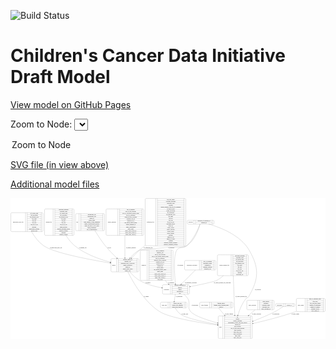 <link rel='stylesheet' href="assets/style.css">
<link rel='stylesheet' href="https://unpkg.com/leaflet@1.5.1/dist/leaflet.css" integrity="sha512-xwE/Az9zrjBIphAcBb3F6JVqxf46+CDLwfLMHloNu6KEQCAWi6HcDUbeOfBIptF7tcCzusKFjFw2yuvEpDL9wQ==" crossorigin="">
<script type="text/javascript" src="https://code.jquery.com/jquery-3.2.1.min.js"></script>
<script type="text/javascript"  src="https://unpkg.com/leaflet@1.5.1/dist/leaflet.js"></script>
<script type="text/javascript" src="assets/actions.js"></script>

![Build Status](https://github.com/CBIIT/ccdi-model/actions/workflows/model-test-and-deploy.yml/badge.svg)

# Children's Cancer Data Initiative Draft Model

[View model on GitHub Pages](https://cbiit.github.io/ccdi-model/)



Zoom to Node: <select id="node_select">
  <option value="">Zoom to Node</option>
</select>
<div id="model"></div>

<p>
<a href="./model-desc/ccdi-model.svg">SVG file (in view above)</a>
<p>
<a href="./model-desc">Additional model files</a>
<div id='graph' style='display:off;'>
<svg width="3827pt" height="1712pt"
 viewBox="0.00 0.00 3826.50 1712.00" xmlns="http://www.w3.org/2000/svg" xmlns:xlink="http://www.w3.org/1999/xlink">
<g id="graph0" class="graph" transform="scale(1 1) rotate(0) translate(4 1708)">
<title>Perl</title>
<polygon fill="#ffffff" stroke="transparent" points="-4,4 -4,-1708 3822.5,-1708 3822.5,4 -4,4"/>
<!-- sample -->
<g id="node1" class="node">
<title>sample</title>
<path fill="none" stroke="#000000" d="M1228.5,-812C1228.5,-812 1542.5,-812 1542.5,-812 1548.5,-812 1554.5,-818 1554.5,-824 1554.5,-824 1554.5,-961 1554.5,-961 1554.5,-967 1548.5,-973 1542.5,-973 1542.5,-973 1228.5,-973 1228.5,-973 1222.5,-973 1216.5,-967 1216.5,-961 1216.5,-961 1216.5,-824 1216.5,-824 1216.5,-818 1222.5,-812 1228.5,-812"/>
<text text-anchor="middle" x="1250.5" y="-888.8" font-family="Times,serif" font-size="14.00" fill="#000000">sample</text>
<polyline fill="none" stroke="#000000" points="1284.5,-812 1284.5,-973 "/>
<text text-anchor="middle" x="1295" y="-888.8" font-family="Times,serif" font-size="14.00" fill="#000000"> </text>
<polyline fill="none" stroke="#000000" points="1305.5,-812 1305.5,-973 "/>
<text text-anchor="middle" x="1419.5" y="-957.8" font-family="Times,serif" font-size="14.00" fill="#000000">alternate_sample_id</text>
<polyline fill="none" stroke="#000000" points="1305.5,-950 1533.5,-950 "/>
<text text-anchor="middle" x="1419.5" y="-934.8" font-family="Times,serif" font-size="14.00" fill="#000000">anatomic_site</text>
<polyline fill="none" stroke="#000000" points="1305.5,-927 1533.5,-927 "/>
<text text-anchor="middle" x="1419.5" y="-911.8" font-family="Times,serif" font-size="14.00" fill="#000000">participant_age_at_collection</text>
<polyline fill="none" stroke="#000000" points="1305.5,-904 1533.5,-904 "/>
<text text-anchor="middle" x="1419.5" y="-888.8" font-family="Times,serif" font-size="14.00" fill="#000000">sample_description</text>
<polyline fill="none" stroke="#000000" points="1305.5,-881 1533.5,-881 "/>
<text text-anchor="middle" x="1419.5" y="-865.8" font-family="Times,serif" font-size="14.00" fill="#000000">sample_id</text>
<polyline fill="none" stroke="#000000" points="1305.5,-858 1533.5,-858 "/>
<text text-anchor="middle" x="1419.5" y="-842.8" font-family="Times,serif" font-size="14.00" fill="#000000">sample_tumor_status</text>
<polyline fill="none" stroke="#000000" points="1305.5,-835 1533.5,-835 "/>
<text text-anchor="middle" x="1419.5" y="-819.8" font-family="Times,serif" font-size="14.00" fill="#000000">sample_type</text>
<polyline fill="none" stroke="#000000" points="1533.5,-812 1533.5,-973 "/>
<text text-anchor="middle" x="1544" y="-888.8" font-family="Times,serif" font-size="14.00" fill="#000000"> </text>
</g>
<!-- participant -->
<g id="node2" class="node">
<title>participant</title>
<path fill="none" stroke="#000000" d="M1854.5,-541.5C1854.5,-541.5 2158.5,-541.5 2158.5,-541.5 2164.5,-541.5 2170.5,-547.5 2170.5,-553.5 2170.5,-553.5 2170.5,-644.5 2170.5,-644.5 2170.5,-650.5 2164.5,-656.5 2158.5,-656.5 2158.5,-656.5 1854.5,-656.5 1854.5,-656.5 1848.5,-656.5 1842.5,-650.5 1842.5,-644.5 1842.5,-644.5 1842.5,-553.5 1842.5,-553.5 1842.5,-547.5 1848.5,-541.5 1854.5,-541.5"/>
<text text-anchor="middle" x="1890.5" y="-595.3" font-family="Times,serif" font-size="14.00" fill="#000000">participant</text>
<polyline fill="none" stroke="#000000" points="1938.5,-541.5 1938.5,-656.5 "/>
<text text-anchor="middle" x="1949" y="-595.3" font-family="Times,serif" font-size="14.00" fill="#000000"> </text>
<polyline fill="none" stroke="#000000" points="1959.5,-541.5 1959.5,-656.5 "/>
<text text-anchor="middle" x="2054.5" y="-641.3" font-family="Times,serif" font-size="14.00" fill="#000000">alternate_participant_id</text>
<polyline fill="none" stroke="#000000" points="1959.5,-633.5 2149.5,-633.5 "/>
<text text-anchor="middle" x="2054.5" y="-618.3" font-family="Times,serif" font-size="14.00" fill="#000000">ethnicity</text>
<polyline fill="none" stroke="#000000" points="1959.5,-610.5 2149.5,-610.5 "/>
<text text-anchor="middle" x="2054.5" y="-595.3" font-family="Times,serif" font-size="14.00" fill="#000000">gender</text>
<polyline fill="none" stroke="#000000" points="1959.5,-587.5 2149.5,-587.5 "/>
<text text-anchor="middle" x="2054.5" y="-572.3" font-family="Times,serif" font-size="14.00" fill="#000000">participant_id</text>
<polyline fill="none" stroke="#000000" points="1959.5,-564.5 2149.5,-564.5 "/>
<text text-anchor="middle" x="2054.5" y="-549.3" font-family="Times,serif" font-size="14.00" fill="#000000">race</text>
<polyline fill="none" stroke="#000000" points="2149.5,-541.5 2149.5,-656.5 "/>
<text text-anchor="middle" x="2160" y="-595.3" font-family="Times,serif" font-size="14.00" fill="#000000"> </text>
</g>
<!-- sample&#45;&gt;participant -->
<g id="edge2" class="edge">
<title>sample&#45;&gt;participant</title>
<path fill="none" stroke="#000000" d="M1445.6272,-811.8333C1476.9585,-775.0975 1518.1752,-734.0894 1563.5,-708 1645.2942,-660.9185 1746.9212,-634.0509 1832.1976,-618.7801"/>
<polygon fill="#000000" stroke="#000000" points="1833.0013,-622.1927 1842.2477,-617.0202 1831.7939,-615.2976 1833.0013,-622.1927"/>
<text text-anchor="middle" x="1666" y="-678.8" font-family="Times,serif" font-size="14.00" fill="#000000">of_sample</text>
</g>
<!-- study -->
<g id="node16" class="node">
<title>study</title>
<path fill="none" stroke="#000000" d="M2531.5,-.5C2531.5,-.5 2921.5,-.5 2921.5,-.5 2927.5,-.5 2933.5,-6.5 2933.5,-12.5 2933.5,-12.5 2933.5,-264.5 2933.5,-264.5 2933.5,-270.5 2927.5,-276.5 2921.5,-276.5 2921.5,-276.5 2531.5,-276.5 2531.5,-276.5 2525.5,-276.5 2519.5,-270.5 2519.5,-264.5 2519.5,-264.5 2519.5,-12.5 2519.5,-12.5 2519.5,-6.5 2525.5,-.5 2531.5,-.5"/>
<text text-anchor="middle" x="2547.5" y="-134.8" font-family="Times,serif" font-size="14.00" fill="#000000">study</text>
<polyline fill="none" stroke="#000000" points="2575.5,-.5 2575.5,-276.5 "/>
<text text-anchor="middle" x="2586" y="-134.8" font-family="Times,serif" font-size="14.00" fill="#000000"> </text>
<polyline fill="none" stroke="#000000" points="2596.5,-.5 2596.5,-276.5 "/>
<text text-anchor="middle" x="2754.5" y="-261.3" font-family="Times,serif" font-size="14.00" fill="#000000">acl</text>
<polyline fill="none" stroke="#000000" points="2596.5,-253.5 2912.5,-253.5 "/>
<text text-anchor="middle" x="2754.5" y="-238.3" font-family="Times,serif" font-size="14.00" fill="#000000">consent</text>
<polyline fill="none" stroke="#000000" points="2596.5,-230.5 2912.5,-230.5 "/>
<text text-anchor="middle" x="2754.5" y="-215.3" font-family="Times,serif" font-size="14.00" fill="#000000">consent_shorthand</text>
<polyline fill="none" stroke="#000000" points="2596.5,-207.5 2912.5,-207.5 "/>
<text text-anchor="middle" x="2754.5" y="-192.3" font-family="Times,serif" font-size="14.00" fill="#000000">experimental_strategy_and_data_subtype</text>
<polyline fill="none" stroke="#000000" points="2596.5,-184.5 2912.5,-184.5 "/>
<text text-anchor="middle" x="2754.5" y="-169.3" font-family="Times,serif" font-size="14.00" fill="#000000">external_url</text>
<polyline fill="none" stroke="#000000" points="2596.5,-161.5 2912.5,-161.5 "/>
<text text-anchor="middle" x="2754.5" y="-146.3" font-family="Times,serif" font-size="14.00" fill="#000000">phs_accession</text>
<polyline fill="none" stroke="#000000" points="2596.5,-138.5 2912.5,-138.5 "/>
<text text-anchor="middle" x="2754.5" y="-123.3" font-family="Times,serif" font-size="14.00" fill="#000000">size_of_data_being_uploaded</text>
<polyline fill="none" stroke="#000000" points="2596.5,-115.5 2912.5,-115.5 "/>
<text text-anchor="middle" x="2754.5" y="-100.3" font-family="Times,serif" font-size="14.00" fill="#000000">study_acronym</text>
<polyline fill="none" stroke="#000000" points="2596.5,-92.5 2912.5,-92.5 "/>
<text text-anchor="middle" x="2754.5" y="-77.3" font-family="Times,serif" font-size="14.00" fill="#000000">study_data_types</text>
<polyline fill="none" stroke="#000000" points="2596.5,-69.5 2912.5,-69.5 "/>
<text text-anchor="middle" x="2754.5" y="-54.3" font-family="Times,serif" font-size="14.00" fill="#000000">study_description</text>
<polyline fill="none" stroke="#000000" points="2596.5,-46.5 2912.5,-46.5 "/>
<text text-anchor="middle" x="2754.5" y="-31.3" font-family="Times,serif" font-size="14.00" fill="#000000">study_name</text>
<polyline fill="none" stroke="#000000" points="2596.5,-23.5 2912.5,-23.5 "/>
<text text-anchor="middle" x="2754.5" y="-8.3" font-family="Times,serif" font-size="14.00" fill="#000000">study_short_title</text>
<polyline fill="none" stroke="#000000" points="2912.5,-.5 2912.5,-276.5 "/>
<text text-anchor="middle" x="2923" y="-134.8" font-family="Times,serif" font-size="14.00" fill="#000000"> </text>
</g>
<!-- sample&#45;&gt;study -->
<g id="edge3" class="edge">
<title>sample&#45;&gt;study</title>
<path fill="none" stroke="#000000" d="M1422.3056,-811.8128C1483.6984,-686.9153 1619.3029,-448.6223 1809.5,-328 1923.6091,-255.6324 2276.1964,-197.3435 2509.4267,-165.3644"/>
<polygon fill="#000000" stroke="#000000" points="2509.9671,-168.8231 2519.4018,-164.0027 2509.0203,-161.8875 2509.9671,-168.8231"/>
<text text-anchor="middle" x="1646" y="-511.8" font-family="Times,serif" font-size="14.00" fill="#000000">of_sample</text>
</g>
<!-- study_arm -->
<g id="node4" class="node">
<title>study_arm</title>
<path fill="none" stroke="#000000" d="M1830,-374.5C1830,-374.5 2127,-374.5 2127,-374.5 2133,-374.5 2139,-380.5 2139,-386.5 2139,-386.5 2139,-431.5 2139,-431.5 2139,-437.5 2133,-443.5 2127,-443.5 2127,-443.5 1830,-443.5 1830,-443.5 1824,-443.5 1818,-437.5 1818,-431.5 1818,-431.5 1818,-386.5 1818,-386.5 1818,-380.5 1824,-374.5 1830,-374.5"/>
<text text-anchor="middle" x="1864" y="-405.3" font-family="Times,serif" font-size="14.00" fill="#000000">study_arm</text>
<polyline fill="none" stroke="#000000" points="1910,-374.5 1910,-443.5 "/>
<text text-anchor="middle" x="1920.5" y="-405.3" font-family="Times,serif" font-size="14.00" fill="#000000"> </text>
<polyline fill="none" stroke="#000000" points="1931,-374.5 1931,-443.5 "/>
<text text-anchor="middle" x="2024.5" y="-428.3" font-family="Times,serif" font-size="14.00" fill="#000000">clinical_trial_arm</text>
<polyline fill="none" stroke="#000000" points="1931,-420.5 2118,-420.5 "/>
<text text-anchor="middle" x="2024.5" y="-405.3" font-family="Times,serif" font-size="14.00" fill="#000000">clinical_trial_identifier</text>
<polyline fill="none" stroke="#000000" points="1931,-397.5 2118,-397.5 "/>
<text text-anchor="middle" x="2024.5" y="-382.3" font-family="Times,serif" font-size="14.00" fill="#000000">clinical_trial_repository</text>
<polyline fill="none" stroke="#000000" points="2118,-374.5 2118,-443.5 "/>
<text text-anchor="middle" x="2128.5" y="-405.3" font-family="Times,serif" font-size="14.00" fill="#000000"> </text>
</g>
<!-- participant&#45;&gt;study_arm -->
<g id="edge5" class="edge">
<title>participant&#45;&gt;study_arm</title>
<path fill="none" stroke="#000000" d="M1998.0231,-541.4781C1993.8739,-513.3226 1988.9538,-479.9365 1985.0909,-453.7239"/>
<polygon fill="#000000" stroke="#000000" points="1988.5334,-453.0764 1983.6127,-443.6935 1981.6082,-454.097 1988.5334,-453.0764"/>
<text text-anchor="middle" x="2045" y="-511.8" font-family="Times,serif" font-size="14.00" fill="#000000">of_participant</text>
</g>
<!-- participant&#45;&gt;study -->
<g id="edge6" class="edge">
<title>participant&#45;&gt;study</title>
<path fill="none" stroke="#000000" d="M2100.9365,-541.4101C2118.9796,-526.6322 2136.0831,-509.3579 2148.5,-490 2188.3747,-427.8355 2136.2925,-383.0731 2185.5,-328 2230.4182,-277.7275 2379.3209,-227.5898 2509.5623,-191.5251"/>
<polygon fill="#000000" stroke="#000000" points="2510.5905,-194.8724 2519.3032,-188.8442 2508.7329,-188.1233 2510.5905,-194.8724"/>
<text text-anchor="middle" x="2236" y="-405.3" font-family="Times,serif" font-size="14.00" fill="#000000">of_participant</text>
</g>
<!-- imaging_file -->
<g id="node3" class="node">
<title>imaging_file</title>
<path fill="none" stroke="#000000" d="M421.5,-1255C421.5,-1255 755.5,-1255 755.5,-1255 761.5,-1255 767.5,-1261 767.5,-1267 767.5,-1267 767.5,-1565 767.5,-1565 767.5,-1571 761.5,-1577 755.5,-1577 755.5,-1577 421.5,-1577 421.5,-1577 415.5,-1577 409.5,-1571 409.5,-1565 409.5,-1565 409.5,-1267 409.5,-1267 409.5,-1261 415.5,-1255 421.5,-1255"/>
<text text-anchor="middle" x="461.5" y="-1412.3" font-family="Times,serif" font-size="14.00" fill="#000000">imaging_file</text>
<polyline fill="none" stroke="#000000" points="513.5,-1255 513.5,-1577 "/>
<text text-anchor="middle" x="524" y="-1412.3" font-family="Times,serif" font-size="14.00" fill="#000000"> </text>
<polyline fill="none" stroke="#000000" points="534.5,-1255 534.5,-1577 "/>
<text text-anchor="middle" x="640.5" y="-1561.8" font-family="Times,serif" font-size="14.00" fill="#000000">checksum_algorithm</text>
<polyline fill="none" stroke="#000000" points="534.5,-1554 746.5,-1554 "/>
<text text-anchor="middle" x="640.5" y="-1538.8" font-family="Times,serif" font-size="14.00" fill="#000000">checksum_value</text>
<polyline fill="none" stroke="#000000" points="534.5,-1531 746.5,-1531 "/>
<text text-anchor="middle" x="640.5" y="-1515.8" font-family="Times,serif" font-size="14.00" fill="#000000">dcf_indexd_guid</text>
<polyline fill="none" stroke="#000000" points="534.5,-1508 746.5,-1508 "/>
<text text-anchor="middle" x="640.5" y="-1492.8" font-family="Times,serif" font-size="14.00" fill="#000000">file_description</text>
<polyline fill="none" stroke="#000000" points="534.5,-1485 746.5,-1485 "/>
<text text-anchor="middle" x="640.5" y="-1469.8" font-family="Times,serif" font-size="14.00" fill="#000000">file_mapping_level</text>
<polyline fill="none" stroke="#000000" points="534.5,-1462 746.5,-1462 "/>
<text text-anchor="middle" x="640.5" y="-1446.8" font-family="Times,serif" font-size="14.00" fill="#000000">file_name</text>
<polyline fill="none" stroke="#000000" points="534.5,-1439 746.5,-1439 "/>
<text text-anchor="middle" x="640.5" y="-1423.8" font-family="Times,serif" font-size="14.00" fill="#000000">file_size</text>
<polyline fill="none" stroke="#000000" points="534.5,-1416 746.5,-1416 "/>
<text text-anchor="middle" x="640.5" y="-1400.8" font-family="Times,serif" font-size="14.00" fill="#000000">file_type</text>
<polyline fill="none" stroke="#000000" points="534.5,-1393 746.5,-1393 "/>
<text text-anchor="middle" x="640.5" y="-1377.8" font-family="Times,serif" font-size="14.00" fill="#000000">file_url_in_cds</text>
<polyline fill="none" stroke="#000000" points="534.5,-1370 746.5,-1370 "/>
<text text-anchor="middle" x="640.5" y="-1354.8" font-family="Times,serif" font-size="14.00" fill="#000000">image_modality</text>
<polyline fill="none" stroke="#000000" points="534.5,-1347 746.5,-1347 "/>
<text text-anchor="middle" x="640.5" y="-1331.8" font-family="Times,serif" font-size="14.00" fill="#000000">imaging_instrument_model</text>
<polyline fill="none" stroke="#000000" points="534.5,-1324 746.5,-1324 "/>
<text text-anchor="middle" x="640.5" y="-1308.8" font-family="Times,serif" font-size="14.00" fill="#000000">imaging_platform</text>
<polyline fill="none" stroke="#000000" points="534.5,-1301 746.5,-1301 "/>
<text text-anchor="middle" x="640.5" y="-1285.8" font-family="Times,serif" font-size="14.00" fill="#000000">md5sum</text>
<polyline fill="none" stroke="#000000" points="534.5,-1278 746.5,-1278 "/>
<text text-anchor="middle" x="640.5" y="-1262.8" font-family="Times,serif" font-size="14.00" fill="#000000">software_package</text>
<polyline fill="none" stroke="#000000" points="746.5,-1255 746.5,-1577 "/>
<text text-anchor="middle" x="757" y="-1412.3" font-family="Times,serif" font-size="14.00" fill="#000000"> </text>
</g>
<!-- imaging_file&#45;&gt;sample -->
<g id="edge20" class="edge">
<title>imaging_file&#45;&gt;sample</title>
<path fill="none" stroke="#000000" d="M669.6087,-1254.6874C698.6623,-1209.0012 734.9427,-1162.3997 777.5,-1128 902.7661,-1026.7455 1076.6194,-965.2945 1206.3465,-930.6813"/>
<polygon fill="#000000" stroke="#000000" points="1207.6178,-933.9658 1216.394,-928.0305 1205.832,-927.1974 1207.6178,-933.9658"/>
<text text-anchor="middle" x="874" y="-1098.8" font-family="Times,serif" font-size="14.00" fill="#000000">of_imaging_file</text>
</g>
<!-- study_arm&#45;&gt;study -->
<g id="edge12" class="edge">
<title>study_arm&#45;&gt;study</title>
<path fill="none" stroke="#000000" d="M1996.0059,-374.3714C2010.8055,-348.6131 2034.3977,-314.6498 2064.5,-295 2137.3308,-247.4584 2345.4992,-202.8166 2509.1611,-173.4757"/>
<polygon fill="#000000" stroke="#000000" points="2510.1507,-176.8545 2519.3807,-171.6529 2508.9215,-169.9632 2510.1507,-176.8545"/>
<text text-anchor="middle" x="2113" y="-298.8" font-family="Times,serif" font-size="14.00" fill="#000000">of_study_arm</text>
</g>
<!-- study_funding -->
<g id="node5" class="node">
<title>study_funding</title>
<path fill="none" stroke="#000000" d="M2307,-374.5C2307,-374.5 2686,-374.5 2686,-374.5 2692,-374.5 2698,-380.5 2698,-386.5 2698,-386.5 2698,-431.5 2698,-431.5 2698,-437.5 2692,-443.5 2686,-443.5 2686,-443.5 2307,-443.5 2307,-443.5 2301,-443.5 2295,-437.5 2295,-431.5 2295,-431.5 2295,-386.5 2295,-386.5 2295,-380.5 2301,-374.5 2307,-374.5"/>
<text text-anchor="middle" x="2354.5" y="-405.3" font-family="Times,serif" font-size="14.00" fill="#000000">study_funding</text>
<polyline fill="none" stroke="#000000" points="2414,-374.5 2414,-443.5 "/>
<text text-anchor="middle" x="2424.5" y="-405.3" font-family="Times,serif" font-size="14.00" fill="#000000"> </text>
<polyline fill="none" stroke="#000000" points="2435,-374.5 2435,-443.5 "/>
<text text-anchor="middle" x="2556" y="-428.3" font-family="Times,serif" font-size="14.00" fill="#000000">funding_agency</text>
<polyline fill="none" stroke="#000000" points="2435,-420.5 2677,-420.5 "/>
<text text-anchor="middle" x="2556" y="-405.3" font-family="Times,serif" font-size="14.00" fill="#000000">funding_source_program_name</text>
<polyline fill="none" stroke="#000000" points="2435,-397.5 2677,-397.5 "/>
<text text-anchor="middle" x="2556" y="-382.3" font-family="Times,serif" font-size="14.00" fill="#000000">grant_id</text>
<polyline fill="none" stroke="#000000" points="2677,-374.5 2677,-443.5 "/>
<text text-anchor="middle" x="2687.5" y="-405.3" font-family="Times,serif" font-size="14.00" fill="#000000"> </text>
</g>
<!-- study_funding&#45;&gt;study -->
<g id="edge4" class="edge">
<title>study_funding&#45;&gt;study</title>
<path fill="none" stroke="#000000" d="M2523.8915,-374.2586C2541.9859,-351.5091 2566.3595,-321.2417 2588.5,-295 2591.4035,-291.5586 2594.3504,-288.0825 2597.3296,-284.5831"/>
<polygon fill="#000000" stroke="#000000" points="2600.0671,-286.7672 2603.899,-276.8896 2594.7437,-282.2216 2600.0671,-286.7672"/>
<text text-anchor="middle" x="2650.5" y="-298.8" font-family="Times,serif" font-size="14.00" fill="#000000">of_study_funding</text>
</g>
<!-- pdx -->
<g id="node6" class="node">
<title>pdx</title>
<path fill="none" stroke="#000000" d="M798,-1312.5C798,-1312.5 1127,-1312.5 1127,-1312.5 1133,-1312.5 1139,-1318.5 1139,-1324.5 1139,-1324.5 1139,-1507.5 1139,-1507.5 1139,-1513.5 1133,-1519.5 1127,-1519.5 1127,-1519.5 798,-1519.5 798,-1519.5 792,-1519.5 786,-1513.5 786,-1507.5 786,-1507.5 786,-1324.5 786,-1324.5 786,-1318.5 792,-1312.5 798,-1312.5"/>
<text text-anchor="middle" x="807.5" y="-1412.3" font-family="Times,serif" font-size="14.00" fill="#000000">pdx</text>
<polyline fill="none" stroke="#000000" points="829,-1312.5 829,-1519.5 "/>
<text text-anchor="middle" x="839.5" y="-1412.3" font-family="Times,serif" font-size="14.00" fill="#000000"> </text>
<polyline fill="none" stroke="#000000" points="850,-1312.5 850,-1519.5 "/>
<text text-anchor="middle" x="984" y="-1504.3" font-family="Times,serif" font-size="14.00" fill="#000000">implantation_site</text>
<polyline fill="none" stroke="#000000" points="850,-1496.5 1118,-1496.5 "/>
<text text-anchor="middle" x="984" y="-1481.3" font-family="Times,serif" font-size="14.00" fill="#000000">implantation_type</text>
<polyline fill="none" stroke="#000000" points="850,-1473.5 1118,-1473.5 "/>
<text text-anchor="middle" x="984" y="-1458.3" font-family="Times,serif" font-size="14.00" fill="#000000">model_id</text>
<polyline fill="none" stroke="#000000" points="850,-1450.5 1118,-1450.5 "/>
<text text-anchor="middle" x="984" y="-1435.3" font-family="Times,serif" font-size="14.00" fill="#000000">mouse_strain</text>
<polyline fill="none" stroke="#000000" points="850,-1427.5 1118,-1427.5 "/>
<text text-anchor="middle" x="984" y="-1412.3" font-family="Times,serif" font-size="14.00" fill="#000000">strain_immune_system_humanized</text>
<polyline fill="none" stroke="#000000" points="850,-1404.5 1118,-1404.5 "/>
<text text-anchor="middle" x="984" y="-1389.3" font-family="Times,serif" font-size="14.00" fill="#000000">tumor_characterization_method</text>
<polyline fill="none" stroke="#000000" points="850,-1381.5 1118,-1381.5 "/>
<text text-anchor="middle" x="984" y="-1366.3" font-family="Times,serif" font-size="14.00" fill="#000000">tumor_not_mus_or_ebv_origin</text>
<polyline fill="none" stroke="#000000" points="850,-1358.5 1118,-1358.5 "/>
<text text-anchor="middle" x="984" y="-1343.3" font-family="Times,serif" font-size="14.00" fill="#000000">tumor_preparation</text>
<polyline fill="none" stroke="#000000" points="850,-1335.5 1118,-1335.5 "/>
<text text-anchor="middle" x="984" y="-1320.3" font-family="Times,serif" font-size="14.00" fill="#000000">type_of_humanization</text>
<polyline fill="none" stroke="#000000" points="1118,-1312.5 1118,-1519.5 "/>
<text text-anchor="middle" x="1128.5" y="-1412.3" font-family="Times,serif" font-size="14.00" fill="#000000"> </text>
</g>
<!-- pdx&#45;&gt;sample -->
<g id="edge17" class="edge">
<title>pdx&#45;&gt;sample</title>
<path fill="none" stroke="#000000" d="M1021.972,-1312.3484C1056.2151,-1255.8246 1101.6588,-1185.8053 1148.5,-1128 1190.7897,-1075.8116 1243.3158,-1022.6492 1288.1637,-980.0731"/>
<polygon fill="#000000" stroke="#000000" points="1290.7168,-982.476 1295.5793,-973.0629 1285.908,-977.3892 1290.7168,-982.476"/>
<text text-anchor="middle" x="1195.5" y="-1098.8" font-family="Times,serif" font-size="14.00" fill="#000000">of_pdx</text>
</g>
<!-- synonym -->
<g id="node7" class="node">
<title>synonym</title>
<path fill="none" stroke="#000000" d="M2155,-1393C2155,-1393 2456,-1393 2456,-1393 2462,-1393 2468,-1399 2468,-1405 2468,-1405 2468,-1427 2468,-1427 2468,-1433 2462,-1439 2456,-1439 2456,-1439 2155,-1439 2155,-1439 2149,-1439 2143,-1433 2143,-1427 2143,-1427 2143,-1405 2143,-1405 2143,-1399 2149,-1393 2155,-1393"/>
<text text-anchor="middle" x="2183" y="-1412.3" font-family="Times,serif" font-size="14.00" fill="#000000">synonym</text>
<polyline fill="none" stroke="#000000" points="2223,-1393 2223,-1439 "/>
<text text-anchor="middle" x="2233.5" y="-1412.3" font-family="Times,serif" font-size="14.00" fill="#000000"> </text>
<polyline fill="none" stroke="#000000" points="2244,-1393 2244,-1439 "/>
<text text-anchor="middle" x="2345.5" y="-1423.8" font-family="Times,serif" font-size="14.00" fill="#000000">repository_of_synonym_id</text>
<polyline fill="none" stroke="#000000" points="2244,-1416 2447,-1416 "/>
<text text-anchor="middle" x="2345.5" y="-1400.8" font-family="Times,serif" font-size="14.00" fill="#000000">synonym_id</text>
<polyline fill="none" stroke="#000000" points="2447,-1393 2447,-1439 "/>
<text text-anchor="middle" x="2457.5" y="-1412.3" font-family="Times,serif" font-size="14.00" fill="#000000"> </text>
</g>
<!-- synonym&#45;&gt;sample -->
<g id="edge7" class="edge">
<title>synonym&#45;&gt;sample</title>
<path fill="none" stroke="#000000" d="M2299.6634,-1392.9419C2283.9921,-1336.3611 2235.1904,-1190.7158 2134.5,-1128 2091.5476,-1101.2468 1957.9097,-1114.4162 1907.5,-1110 1902.7186,-1109.5811 1567.823,-1079.0855 1563.5,-1077 1518.5912,-1055.3353 1478.9003,-1017.3001 1448.4605,-981.3709"/>
<polygon fill="#000000" stroke="#000000" points="1450.8009,-978.7116 1441.7144,-973.263 1445.4199,-983.1888 1450.8009,-978.7116"/>
<text text-anchor="middle" x="1950" y="-1098.8" font-family="Times,serif" font-size="14.00" fill="#000000">of_synonym</text>
</g>
<!-- synonym&#45;&gt;participant -->
<g id="edge8" class="edge">
<title>synonym&#45;&gt;participant</title>
<path fill="none" stroke="#000000" d="M2297.5113,-1392.9216C2277.9001,-1339.3791 2222.4761,-1205.3902 2134.5,-1128 2091.6024,-1090.2641 2048.3758,-1124.4145 2016.5,-1077 1972.7831,-1011.9722 1988.1101,-782.8693 1999.1687,-667.074"/>
<polygon fill="#000000" stroke="#000000" points="2002.673,-667.1984 2000.1566,-656.9067 1995.7058,-666.5214 2002.673,-667.1984"/>
<text text-anchor="middle" x="2059" y="-888.8" font-family="Times,serif" font-size="14.00" fill="#000000">of_synonym</text>
</g>
<!-- synonym&#45;&gt;study -->
<g id="edge9" class="edge">
<title>synonym&#45;&gt;study</title>
<path fill="none" stroke="#000000" d="M2401.4426,-1392.9597C2539.1519,-1354.1427 2787.9685,-1261.2306 2894.5,-1077 3021.1018,-858.0606 3014.2923,-726.8291 2887.5,-508 2879.8948,-494.8743 2868.1242,-501.726 2858.5,-490 2810.6083,-431.6494 2779.034,-354.1621 2758.8146,-286.7918"/>
<polygon fill="#000000" stroke="#000000" points="2762.0931,-285.5346 2755.9132,-276.9288 2755.3776,-287.5101 2762.0931,-285.5346"/>
<text text-anchor="middle" x="3001" y="-595.3" font-family="Times,serif" font-size="14.00" fill="#000000">of_synonym</text>
</g>
<!-- clinical_measure_file -->
<g id="node8" class="node">
<title>clinical_measure_file</title>
<path fill="none" stroke="#000000" d="M2521.5,-766C2521.5,-766 2873.5,-766 2873.5,-766 2879.5,-766 2885.5,-772 2885.5,-778 2885.5,-778 2885.5,-1007 2885.5,-1007 2885.5,-1013 2879.5,-1019 2873.5,-1019 2873.5,-1019 2521.5,-1019 2521.5,-1019 2515.5,-1019 2509.5,-1013 2509.5,-1007 2509.5,-1007 2509.5,-778 2509.5,-778 2509.5,-772 2515.5,-766 2521.5,-766"/>
<text text-anchor="middle" x="2593" y="-888.8" font-family="Times,serif" font-size="14.00" fill="#000000">clinical_measure_file</text>
<polyline fill="none" stroke="#000000" points="2676.5,-766 2676.5,-1019 "/>
<text text-anchor="middle" x="2687" y="-888.8" font-family="Times,serif" font-size="14.00" fill="#000000"> </text>
<polyline fill="none" stroke="#000000" points="2697.5,-766 2697.5,-1019 "/>
<text text-anchor="middle" x="2781" y="-1003.8" font-family="Times,serif" font-size="14.00" fill="#000000">checksum_algorithm</text>
<polyline fill="none" stroke="#000000" points="2697.5,-996 2864.5,-996 "/>
<text text-anchor="middle" x="2781" y="-980.8" font-family="Times,serif" font-size="14.00" fill="#000000">checksum_value</text>
<polyline fill="none" stroke="#000000" points="2697.5,-973 2864.5,-973 "/>
<text text-anchor="middle" x="2781" y="-957.8" font-family="Times,serif" font-size="14.00" fill="#000000">dcf_indexd_guid</text>
<polyline fill="none" stroke="#000000" points="2697.5,-950 2864.5,-950 "/>
<text text-anchor="middle" x="2781" y="-934.8" font-family="Times,serif" font-size="14.00" fill="#000000">file_description</text>
<polyline fill="none" stroke="#000000" points="2697.5,-927 2864.5,-927 "/>
<text text-anchor="middle" x="2781" y="-911.8" font-family="Times,serif" font-size="14.00" fill="#000000">file_mapping_level</text>
<polyline fill="none" stroke="#000000" points="2697.5,-904 2864.5,-904 "/>
<text text-anchor="middle" x="2781" y="-888.8" font-family="Times,serif" font-size="14.00" fill="#000000">file_name</text>
<polyline fill="none" stroke="#000000" points="2697.5,-881 2864.5,-881 "/>
<text text-anchor="middle" x="2781" y="-865.8" font-family="Times,serif" font-size="14.00" fill="#000000">file_size</text>
<polyline fill="none" stroke="#000000" points="2697.5,-858 2864.5,-858 "/>
<text text-anchor="middle" x="2781" y="-842.8" font-family="Times,serif" font-size="14.00" fill="#000000">file_type</text>
<polyline fill="none" stroke="#000000" points="2697.5,-835 2864.5,-835 "/>
<text text-anchor="middle" x="2781" y="-819.8" font-family="Times,serif" font-size="14.00" fill="#000000">file_url_in_cds</text>
<polyline fill="none" stroke="#000000" points="2697.5,-812 2864.5,-812 "/>
<text text-anchor="middle" x="2781" y="-796.8" font-family="Times,serif" font-size="14.00" fill="#000000">md5sum</text>
<polyline fill="none" stroke="#000000" points="2697.5,-789 2864.5,-789 "/>
<text text-anchor="middle" x="2781" y="-773.8" font-family="Times,serif" font-size="14.00" fill="#000000">participant_list</text>
<polyline fill="none" stroke="#000000" points="2864.5,-766 2864.5,-1019 "/>
<text text-anchor="middle" x="2875" y="-888.8" font-family="Times,serif" font-size="14.00" fill="#000000"> </text>
</g>
<!-- clinical_measure_file&#45;&gt;participant -->
<g id="edge11" class="edge">
<title>clinical_measure_file&#45;&gt;participant</title>
<path fill="none" stroke="#000000" d="M2582.3208,-765.8176C2557.1994,-743.8642 2529.4161,-723.2348 2500.5,-708 2471.7466,-692.8509 2311.0927,-658.78 2180.6803,-632.733"/>
<polygon fill="#000000" stroke="#000000" points="2181.0435,-629.2366 2170.5522,-630.714 2179.675,-636.1015 2181.0435,-629.2366"/>
<text text-anchor="middle" x="2569" y="-678.8" font-family="Times,serif" font-size="14.00" fill="#000000">of_clinical_measure_file_participant</text>
</g>
<!-- clinical_measure_file&#45;&gt;study -->
<g id="edge21" class="edge">
<title>clinical_measure_file&#45;&gt;study</title>
<path fill="none" stroke="#000000" d="M2702.3703,-765.8723C2707.4502,-633.7958 2715.4079,-426.895 2720.7826,-287.1526"/>
<polygon fill="#000000" stroke="#000000" points="2724.2941,-286.917 2721.1812,-276.7899 2717.2993,-286.6479 2724.2941,-286.917"/>
<text text-anchor="middle" x="2797.5" y="-511.8" font-family="Times,serif" font-size="14.00" fill="#000000">of_clinical_measure_file</text>
</g>
<!-- sample_diagnosis -->
<g id="node9" class="node">
<title>sample_diagnosis</title>
<path fill="none" stroke="#000000" d="M1169,-1255C1169,-1255 1602,-1255 1602,-1255 1608,-1255 1614,-1261 1614,-1267 1614,-1267 1614,-1565 1614,-1565 1614,-1571 1608,-1577 1602,-1577 1602,-1577 1169,-1577 1169,-1577 1163,-1577 1157,-1571 1157,-1565 1157,-1565 1157,-1267 1157,-1267 1157,-1261 1163,-1255 1169,-1255"/>
<text text-anchor="middle" x="1228.5" y="-1412.3" font-family="Times,serif" font-size="14.00" fill="#000000">sample_diagnosis</text>
<polyline fill="none" stroke="#000000" points="1300,-1255 1300,-1577 "/>
<text text-anchor="middle" x="1310.5" y="-1412.3" font-family="Times,serif" font-size="14.00" fill="#000000"> </text>
<polyline fill="none" stroke="#000000" points="1321,-1255 1321,-1577 "/>
<text text-anchor="middle" x="1457" y="-1561.8" font-family="Times,serif" font-size="14.00" fill="#000000">age_at_diagnosis</text>
<polyline fill="none" stroke="#000000" points="1321,-1554 1593,-1554 "/>
<text text-anchor="middle" x="1457" y="-1538.8" font-family="Times,serif" font-size="14.00" fill="#000000">days_to_last_followup</text>
<polyline fill="none" stroke="#000000" points="1321,-1531 1593,-1531 "/>
<text text-anchor="middle" x="1457" y="-1515.8" font-family="Times,serif" font-size="14.00" fill="#000000">days_to_last_known_disease_status</text>
<polyline fill="none" stroke="#000000" points="1321,-1508 1593,-1508 "/>
<text text-anchor="middle" x="1457" y="-1492.8" font-family="Times,serif" font-size="14.00" fill="#000000">days_to_recurrence</text>
<polyline fill="none" stroke="#000000" points="1321,-1485 1593,-1485 "/>
<text text-anchor="middle" x="1457" y="-1469.8" font-family="Times,serif" font-size="14.00" fill="#000000">diagnosis_finer_resolution</text>
<polyline fill="none" stroke="#000000" points="1321,-1462 1593,-1462 "/>
<text text-anchor="middle" x="1457" y="-1446.8" font-family="Times,serif" font-size="14.00" fill="#000000">diagnosis_icd_cm</text>
<polyline fill="none" stroke="#000000" points="1321,-1439 1593,-1439 "/>
<text text-anchor="middle" x="1457" y="-1423.8" font-family="Times,serif" font-size="14.00" fill="#000000">diagnosis_icd_o</text>
<polyline fill="none" stroke="#000000" points="1321,-1416 1593,-1416 "/>
<text text-anchor="middle" x="1457" y="-1400.8" font-family="Times,serif" font-size="14.00" fill="#000000">last_known_disease_status</text>
<polyline fill="none" stroke="#000000" points="1321,-1393 1593,-1393 "/>
<text text-anchor="middle" x="1457" y="-1377.8" font-family="Times,serif" font-size="14.00" fill="#000000">sample_diagnosis_id</text>
<polyline fill="none" stroke="#000000" points="1321,-1370 1593,-1370 "/>
<text text-anchor="middle" x="1457" y="-1354.8" font-family="Times,serif" font-size="14.00" fill="#000000">tumor_classification</text>
<polyline fill="none" stroke="#000000" points="1321,-1347 1593,-1347 "/>
<text text-anchor="middle" x="1457" y="-1331.8" font-family="Times,serif" font-size="14.00" fill="#000000">tumor_grade</text>
<polyline fill="none" stroke="#000000" points="1321,-1324 1593,-1324 "/>
<text text-anchor="middle" x="1457" y="-1308.8" font-family="Times,serif" font-size="14.00" fill="#000000">tumor_stage_clinical_m</text>
<polyline fill="none" stroke="#000000" points="1321,-1301 1593,-1301 "/>
<text text-anchor="middle" x="1457" y="-1285.8" font-family="Times,serif" font-size="14.00" fill="#000000">tumor_stage_clinical_n</text>
<polyline fill="none" stroke="#000000" points="1321,-1278 1593,-1278 "/>
<text text-anchor="middle" x="1457" y="-1262.8" font-family="Times,serif" font-size="14.00" fill="#000000">tumor_stage_clinical_t</text>
<polyline fill="none" stroke="#000000" points="1593,-1255 1593,-1577 "/>
<text text-anchor="middle" x="1603.5" y="-1412.3" font-family="Times,serif" font-size="14.00" fill="#000000"> </text>
</g>
<!-- sample_diagnosis&#45;&gt;sample -->
<g id="edge19" class="edge">
<title>sample_diagnosis&#45;&gt;sample</title>
<path fill="none" stroke="#000000" d="M1385.5,-1254.6611C1385.5,-1165.5701 1385.5,-1058.1863 1385.5,-983.5881"/>
<polygon fill="#000000" stroke="#000000" points="1389.0001,-983.2848 1385.5,-973.2849 1382.0001,-983.2849 1389.0001,-983.2848"/>
<text text-anchor="middle" x="1459.5" y="-1098.8" font-family="Times,serif" font-size="14.00" fill="#000000">of_sample_diagnosis</text>
</g>
<!-- sequencing_file -->
<g id="node10" class="node">
<title>sequencing_file</title>
<path fill="none" stroke="#000000" d="M1644,-1128.5C1644,-1128.5 2113,-1128.5 2113,-1128.5 2119,-1128.5 2125,-1134.5 2125,-1140.5 2125,-1140.5 2125,-1691.5 2125,-1691.5 2125,-1697.5 2119,-1703.5 2113,-1703.5 2113,-1703.5 1644,-1703.5 1644,-1703.5 1638,-1703.5 1632,-1697.5 1632,-1691.5 1632,-1691.5 1632,-1140.5 1632,-1140.5 1632,-1134.5 1638,-1128.5 1644,-1128.5"/>
<text text-anchor="middle" x="1696" y="-1412.3" font-family="Times,serif" font-size="14.00" fill="#000000">sequencing_file</text>
<polyline fill="none" stroke="#000000" points="1760,-1128.5 1760,-1703.5 "/>
<text text-anchor="middle" x="1770.5" y="-1412.3" font-family="Times,serif" font-size="14.00" fill="#000000"> </text>
<polyline fill="none" stroke="#000000" points="1781,-1128.5 1781,-1703.5 "/>
<text text-anchor="middle" x="1942.5" y="-1688.3" font-family="Times,serif" font-size="14.00" fill="#000000">avg_read_length</text>
<polyline fill="none" stroke="#000000" points="1781,-1680.5 2104,-1680.5 "/>
<text text-anchor="middle" x="1942.5" y="-1665.3" font-family="Times,serif" font-size="14.00" fill="#000000">checksum_algorithm</text>
<polyline fill="none" stroke="#000000" points="1781,-1657.5 2104,-1657.5 "/>
<text text-anchor="middle" x="1942.5" y="-1642.3" font-family="Times,serif" font-size="14.00" fill="#000000">checksum_value</text>
<polyline fill="none" stroke="#000000" points="1781,-1634.5 2104,-1634.5 "/>
<text text-anchor="middle" x="1942.5" y="-1619.3" font-family="Times,serif" font-size="14.00" fill="#000000">coverage</text>
<polyline fill="none" stroke="#000000" points="1781,-1611.5 2104,-1611.5 "/>
<text text-anchor="middle" x="1942.5" y="-1596.3" font-family="Times,serif" font-size="14.00" fill="#000000">custom_assembly_fasta_file_for_alignment</text>
<polyline fill="none" stroke="#000000" points="1781,-1588.5 2104,-1588.5 "/>
<text text-anchor="middle" x="1942.5" y="-1573.3" font-family="Times,serif" font-size="14.00" fill="#000000">dcf_indexd_guid</text>
<polyline fill="none" stroke="#000000" points="1781,-1565.5 2104,-1565.5 "/>
<text text-anchor="middle" x="1942.5" y="-1550.3" font-family="Times,serif" font-size="14.00" fill="#000000">design_description</text>
<polyline fill="none" stroke="#000000" points="1781,-1542.5 2104,-1542.5 "/>
<text text-anchor="middle" x="1942.5" y="-1527.3" font-family="Times,serif" font-size="14.00" fill="#000000">file_description</text>
<polyline fill="none" stroke="#000000" points="1781,-1519.5 2104,-1519.5 "/>
<text text-anchor="middle" x="1942.5" y="-1504.3" font-family="Times,serif" font-size="14.00" fill="#000000">file_mapping_level</text>
<polyline fill="none" stroke="#000000" points="1781,-1496.5 2104,-1496.5 "/>
<text text-anchor="middle" x="1942.5" y="-1481.3" font-family="Times,serif" font-size="14.00" fill="#000000">file_name</text>
<polyline fill="none" stroke="#000000" points="1781,-1473.5 2104,-1473.5 "/>
<text text-anchor="middle" x="1942.5" y="-1458.3" font-family="Times,serif" font-size="14.00" fill="#000000">file_size</text>
<polyline fill="none" stroke="#000000" points="1781,-1450.5 2104,-1450.5 "/>
<text text-anchor="middle" x="1942.5" y="-1435.3" font-family="Times,serif" font-size="14.00" fill="#000000">file_type</text>
<polyline fill="none" stroke="#000000" points="1781,-1427.5 2104,-1427.5 "/>
<text text-anchor="middle" x="1942.5" y="-1412.3" font-family="Times,serif" font-size="14.00" fill="#000000">file_url_in_cds</text>
<polyline fill="none" stroke="#000000" points="1781,-1404.5 2104,-1404.5 "/>
<text text-anchor="middle" x="1942.5" y="-1389.3" font-family="Times,serif" font-size="14.00" fill="#000000">instrument_model</text>
<polyline fill="none" stroke="#000000" points="1781,-1381.5 2104,-1381.5 "/>
<text text-anchor="middle" x="1942.5" y="-1366.3" font-family="Times,serif" font-size="14.00" fill="#000000">library_id</text>
<polyline fill="none" stroke="#000000" points="1781,-1358.5 2104,-1358.5 "/>
<text text-anchor="middle" x="1942.5" y="-1343.3" font-family="Times,serif" font-size="14.00" fill="#000000">library_layout</text>
<polyline fill="none" stroke="#000000" points="1781,-1335.5 2104,-1335.5 "/>
<text text-anchor="middle" x="1942.5" y="-1320.3" font-family="Times,serif" font-size="14.00" fill="#000000">library_selection</text>
<polyline fill="none" stroke="#000000" points="1781,-1312.5 2104,-1312.5 "/>
<text text-anchor="middle" x="1942.5" y="-1297.3" font-family="Times,serif" font-size="14.00" fill="#000000">library_source</text>
<polyline fill="none" stroke="#000000" points="1781,-1289.5 2104,-1289.5 "/>
<text text-anchor="middle" x="1942.5" y="-1274.3" font-family="Times,serif" font-size="14.00" fill="#000000">library_strategy</text>
<polyline fill="none" stroke="#000000" points="1781,-1266.5 2104,-1266.5 "/>
<text text-anchor="middle" x="1942.5" y="-1251.3" font-family="Times,serif" font-size="14.00" fill="#000000">md5sum</text>
<polyline fill="none" stroke="#000000" points="1781,-1243.5 2104,-1243.5 "/>
<text text-anchor="middle" x="1942.5" y="-1228.3" font-family="Times,serif" font-size="14.00" fill="#000000">number_of_bp</text>
<polyline fill="none" stroke="#000000" points="1781,-1220.5 2104,-1220.5 "/>
<text text-anchor="middle" x="1942.5" y="-1205.3" font-family="Times,serif" font-size="14.00" fill="#000000">number_of_reads</text>
<polyline fill="none" stroke="#000000" points="1781,-1197.5 2104,-1197.5 "/>
<text text-anchor="middle" x="1942.5" y="-1182.3" font-family="Times,serif" font-size="14.00" fill="#000000">platform</text>
<polyline fill="none" stroke="#000000" points="1781,-1174.5 2104,-1174.5 "/>
<text text-anchor="middle" x="1942.5" y="-1159.3" font-family="Times,serif" font-size="14.00" fill="#000000">reference_genome_assembly</text>
<polyline fill="none" stroke="#000000" points="1781,-1151.5 2104,-1151.5 "/>
<text text-anchor="middle" x="1942.5" y="-1136.3" font-family="Times,serif" font-size="14.00" fill="#000000">sequence_alignment_software</text>
<polyline fill="none" stroke="#000000" points="2104,-1128.5 2104,-1703.5 "/>
<text text-anchor="middle" x="2114.5" y="-1412.3" font-family="Times,serif" font-size="14.00" fill="#000000"> </text>
</g>
<!-- sequencing_file&#45;&gt;sample -->
<g id="edge13" class="edge">
<title>sequencing_file&#45;&gt;sample</title>
<path fill="none" stroke="#000000" d="M1631.7424,-1136.1344C1628.9906,-1133.4 1626.2426,-1130.6877 1623.5,-1128 1598.5036,-1103.5037 1589.0145,-1100.9562 1563.5,-1077 1531.0578,-1046.5391 1496.8049,-1011.7284 1467.1045,-980.6121"/>
<polygon fill="#000000" stroke="#000000" points="1469.4823,-978.0338 1460.0524,-973.2039 1464.4122,-982.8601 1469.4823,-978.0338"/>
<text text-anchor="middle" x="1669" y="-1098.8" font-family="Times,serif" font-size="14.00" fill="#000000">of_sequencing_file</text>
</g>
<!-- study_personnel -->
<g id="node11" class="node">
<title>study_personnel</title>
<path fill="none" stroke="#000000" d="M2879,-351.5C2879,-351.5 3186,-351.5 3186,-351.5 3192,-351.5 3198,-357.5 3198,-363.5 3198,-363.5 3198,-454.5 3198,-454.5 3198,-460.5 3192,-466.5 3186,-466.5 3186,-466.5 2879,-466.5 2879,-466.5 2873,-466.5 2867,-460.5 2867,-454.5 2867,-454.5 2867,-363.5 2867,-363.5 2867,-357.5 2873,-351.5 2879,-351.5"/>
<text text-anchor="middle" x="2934" y="-405.3" font-family="Times,serif" font-size="14.00" fill="#000000">study_personnel</text>
<polyline fill="none" stroke="#000000" points="3001,-351.5 3001,-466.5 "/>
<text text-anchor="middle" x="3011.5" y="-405.3" font-family="Times,serif" font-size="14.00" fill="#000000"> </text>
<polyline fill="none" stroke="#000000" points="3022,-351.5 3022,-466.5 "/>
<text text-anchor="middle" x="3099.5" y="-451.3" font-family="Times,serif" font-size="14.00" fill="#000000">email_address</text>
<polyline fill="none" stroke="#000000" points="3022,-443.5 3177,-443.5 "/>
<text text-anchor="middle" x="3099.5" y="-428.3" font-family="Times,serif" font-size="14.00" fill="#000000">institution</text>
<polyline fill="none" stroke="#000000" points="3022,-420.5 3177,-420.5 "/>
<text text-anchor="middle" x="3099.5" y="-405.3" font-family="Times,serif" font-size="14.00" fill="#000000">personnel_name</text>
<polyline fill="none" stroke="#000000" points="3022,-397.5 3177,-397.5 "/>
<text text-anchor="middle" x="3099.5" y="-382.3" font-family="Times,serif" font-size="14.00" fill="#000000">personnel_type</text>
<polyline fill="none" stroke="#000000" points="3022,-374.5 3177,-374.5 "/>
<text text-anchor="middle" x="3099.5" y="-359.3" font-family="Times,serif" font-size="14.00" fill="#000000">study_personnel_id</text>
<polyline fill="none" stroke="#000000" points="3177,-351.5 3177,-466.5 "/>
<text text-anchor="middle" x="3187.5" y="-405.3" font-family="Times,serif" font-size="14.00" fill="#000000"> </text>
</g>
<!-- study_personnel&#45;&gt;study -->
<g id="edge15" class="edge">
<title>study_personnel&#45;&gt;study</title>
<path fill="none" stroke="#000000" d="M2967.2307,-351.3027C2944.448,-331.1632 2917.7456,-307.5586 2890.5749,-283.5401"/>
<polygon fill="#000000" stroke="#000000" points="2892.7123,-280.758 2882.9018,-276.7572 2888.0761,-286.0026 2892.7123,-280.758"/>
<text text-anchor="middle" x="2985" y="-298.8" font-family="Times,serif" font-size="14.00" fill="#000000">of_study_personnel</text>
</g>
<!-- diagnosis -->
<g id="node12" class="node">
<title>diagnosis</title>
<path fill="none" stroke="#000000" d="M1584.5,-708.5C1584.5,-708.5 1958.5,-708.5 1958.5,-708.5 1964.5,-708.5 1970.5,-714.5 1970.5,-720.5 1970.5,-720.5 1970.5,-1064.5 1970.5,-1064.5 1970.5,-1070.5 1964.5,-1076.5 1958.5,-1076.5 1958.5,-1076.5 1584.5,-1076.5 1584.5,-1076.5 1578.5,-1076.5 1572.5,-1070.5 1572.5,-1064.5 1572.5,-1064.5 1572.5,-720.5 1572.5,-720.5 1572.5,-714.5 1578.5,-708.5 1584.5,-708.5"/>
<text text-anchor="middle" x="1614.5" y="-888.8" font-family="Times,serif" font-size="14.00" fill="#000000">diagnosis</text>
<polyline fill="none" stroke="#000000" points="1656.5,-708.5 1656.5,-1076.5 "/>
<text text-anchor="middle" x="1667" y="-888.8" font-family="Times,serif" font-size="14.00" fill="#000000"> </text>
<polyline fill="none" stroke="#000000" points="1677.5,-708.5 1677.5,-1076.5 "/>
<text text-anchor="middle" x="1813.5" y="-1061.3" font-family="Times,serif" font-size="14.00" fill="#000000">age_at_diagnosis</text>
<polyline fill="none" stroke="#000000" points="1677.5,-1053.5 1949.5,-1053.5 "/>
<text text-anchor="middle" x="1813.5" y="-1038.3" font-family="Times,serif" font-size="14.00" fill="#000000">anatomic_site</text>
<polyline fill="none" stroke="#000000" points="1677.5,-1030.5 1949.5,-1030.5 "/>
<text text-anchor="middle" x="1813.5" y="-1015.3" font-family="Times,serif" font-size="14.00" fill="#000000">days_to_last_followup</text>
<polyline fill="none" stroke="#000000" points="1677.5,-1007.5 1949.5,-1007.5 "/>
<text text-anchor="middle" x="1813.5" y="-992.3" font-family="Times,serif" font-size="14.00" fill="#000000">days_to_last_known_disease_status</text>
<polyline fill="none" stroke="#000000" points="1677.5,-984.5 1949.5,-984.5 "/>
<text text-anchor="middle" x="1813.5" y="-969.3" font-family="Times,serif" font-size="14.00" fill="#000000">days_to_recurrence</text>
<polyline fill="none" stroke="#000000" points="1677.5,-961.5 1949.5,-961.5 "/>
<text text-anchor="middle" x="1813.5" y="-946.3" font-family="Times,serif" font-size="14.00" fill="#000000">diagnosis_finer_resolution</text>
<polyline fill="none" stroke="#000000" points="1677.5,-938.5 1949.5,-938.5 "/>
<text text-anchor="middle" x="1813.5" y="-923.3" font-family="Times,serif" font-size="14.00" fill="#000000">diagnosis_icd_cm</text>
<polyline fill="none" stroke="#000000" points="1677.5,-915.5 1949.5,-915.5 "/>
<text text-anchor="middle" x="1813.5" y="-900.3" font-family="Times,serif" font-size="14.00" fill="#000000">diagnosis_icd_o</text>
<polyline fill="none" stroke="#000000" points="1677.5,-892.5 1949.5,-892.5 "/>
<text text-anchor="middle" x="1813.5" y="-877.3" font-family="Times,serif" font-size="14.00" fill="#000000">diagnosis_id</text>
<polyline fill="none" stroke="#000000" points="1677.5,-869.5 1949.5,-869.5 "/>
<text text-anchor="middle" x="1813.5" y="-854.3" font-family="Times,serif" font-size="14.00" fill="#000000">disease_phase</text>
<polyline fill="none" stroke="#000000" points="1677.5,-846.5 1949.5,-846.5 "/>
<text text-anchor="middle" x="1813.5" y="-831.3" font-family="Times,serif" font-size="14.00" fill="#000000">last_known_disease_status</text>
<polyline fill="none" stroke="#000000" points="1677.5,-823.5 1949.5,-823.5 "/>
<text text-anchor="middle" x="1813.5" y="-808.3" font-family="Times,serif" font-size="14.00" fill="#000000">tumor_grade</text>
<polyline fill="none" stroke="#000000" points="1677.5,-800.5 1949.5,-800.5 "/>
<text text-anchor="middle" x="1813.5" y="-785.3" font-family="Times,serif" font-size="14.00" fill="#000000">tumor_stage_clinical_m</text>
<polyline fill="none" stroke="#000000" points="1677.5,-777.5 1949.5,-777.5 "/>
<text text-anchor="middle" x="1813.5" y="-762.3" font-family="Times,serif" font-size="14.00" fill="#000000">tumor_stage_clinical_n</text>
<polyline fill="none" stroke="#000000" points="1677.5,-754.5 1949.5,-754.5 "/>
<text text-anchor="middle" x="1813.5" y="-739.3" font-family="Times,serif" font-size="14.00" fill="#000000">tumor_stage_clinical_t</text>
<polyline fill="none" stroke="#000000" points="1677.5,-731.5 1949.5,-731.5 "/>
<text text-anchor="middle" x="1813.5" y="-716.3" font-family="Times,serif" font-size="14.00" fill="#000000">vital_status</text>
<polyline fill="none" stroke="#000000" points="1949.5,-708.5 1949.5,-1076.5 "/>
<text text-anchor="middle" x="1960" y="-888.8" font-family="Times,serif" font-size="14.00" fill="#000000"> </text>
</g>
<!-- diagnosis&#45;&gt;participant -->
<g id="edge1" class="edge">
<title>diagnosis&#45;&gt;participant</title>
<path fill="none" stroke="#000000" d="M1875.9302,-708.3139C1884.7534,-696.6599 1893.9662,-685.4351 1903.5,-675 1907.0167,-671.1509 1910.7538,-667.3689 1914.6415,-663.6742"/>
<polygon fill="#000000" stroke="#000000" points="1917.2691,-666.0141 1922.285,-656.6818 1912.5442,-660.8492 1917.2691,-666.0141"/>
<text text-anchor="middle" x="1948" y="-678.8" font-family="Times,serif" font-size="14.00" fill="#000000">of_diagnosis</text>
</g>
<!-- publication -->
<g id="node13" class="node">
<title>publication</title>
<path fill="none" stroke="#000000" d="M3228.5,-391C3228.5,-391 3438.5,-391 3438.5,-391 3444.5,-391 3450.5,-397 3450.5,-403 3450.5,-403 3450.5,-415 3450.5,-415 3450.5,-421 3444.5,-427 3438.5,-427 3438.5,-427 3228.5,-427 3228.5,-427 3222.5,-427 3216.5,-421 3216.5,-415 3216.5,-415 3216.5,-403 3216.5,-403 3216.5,-397 3222.5,-391 3228.5,-391"/>
<text text-anchor="middle" x="3265" y="-405.3" font-family="Times,serif" font-size="14.00" fill="#000000">publication</text>
<polyline fill="none" stroke="#000000" points="3313.5,-391 3313.5,-427 "/>
<text text-anchor="middle" x="3324" y="-405.3" font-family="Times,serif" font-size="14.00" fill="#000000"> </text>
<polyline fill="none" stroke="#000000" points="3334.5,-391 3334.5,-427 "/>
<text text-anchor="middle" x="3382" y="-405.3" font-family="Times,serif" font-size="14.00" fill="#000000">pubmed_id</text>
<polyline fill="none" stroke="#000000" points="3429.5,-391 3429.5,-427 "/>
<text text-anchor="middle" x="3440" y="-405.3" font-family="Times,serif" font-size="14.00" fill="#000000"> </text>
</g>
<!-- publication&#45;&gt;study -->
<g id="edge10" class="edge">
<title>publication&#45;&gt;study</title>
<path fill="none" stroke="#000000" d="M3308.3208,-390.7118C3283.4956,-373.1945 3244.071,-346.7297 3207.5,-328 3123.4738,-284.9662 3027.2963,-245.305 2943.1373,-213.5095"/>
<polygon fill="#000000" stroke="#000000" points="2944.3165,-210.2137 2933.7245,-209.9671 2941.8509,-216.7651 2944.3165,-210.2137"/>
<text text-anchor="middle" x="3220.5" y="-298.8" font-family="Times,serif" font-size="14.00" fill="#000000">of_publication</text>
</g>
<!-- study_admin -->
<g id="node14" class="node">
<title>study_admin</title>
<path fill="none" stroke="#000000" d="M3480.5,-328.5C3480.5,-328.5 3806.5,-328.5 3806.5,-328.5 3812.5,-328.5 3818.5,-334.5 3818.5,-340.5 3818.5,-340.5 3818.5,-477.5 3818.5,-477.5 3818.5,-483.5 3812.5,-489.5 3806.5,-489.5 3806.5,-489.5 3480.5,-489.5 3480.5,-489.5 3474.5,-489.5 3468.5,-483.5 3468.5,-477.5 3468.5,-477.5 3468.5,-340.5 3468.5,-340.5 3468.5,-334.5 3474.5,-328.5 3480.5,-328.5"/>
<text text-anchor="middle" x="3522.5" y="-405.3" font-family="Times,serif" font-size="14.00" fill="#000000">study_admin</text>
<polyline fill="none" stroke="#000000" points="3576.5,-328.5 3576.5,-489.5 "/>
<text text-anchor="middle" x="3587" y="-405.3" font-family="Times,serif" font-size="14.00" fill="#000000"> </text>
<polyline fill="none" stroke="#000000" points="3597.5,-328.5 3597.5,-489.5 "/>
<text text-anchor="middle" x="3697.5" y="-474.3" font-family="Times,serif" font-size="14.00" fill="#000000">adult_or_childhood_study</text>
<polyline fill="none" stroke="#000000" points="3597.5,-466.5 3797.5,-466.5 "/>
<text text-anchor="middle" x="3697.5" y="-451.3" font-family="Times,serif" font-size="14.00" fill="#000000">data_types</text>
<polyline fill="none" stroke="#000000" points="3597.5,-443.5 3797.5,-443.5 "/>
<text text-anchor="middle" x="3697.5" y="-428.3" font-family="Times,serif" font-size="14.00" fill="#000000">file_types_and_format</text>
<polyline fill="none" stroke="#000000" points="3597.5,-420.5 3797.5,-420.5 "/>
<text text-anchor="middle" x="3697.5" y="-405.3" font-family="Times,serif" font-size="14.00" fill="#000000">number_of_participants</text>
<polyline fill="none" stroke="#000000" points="3597.5,-397.5 3797.5,-397.5 "/>
<text text-anchor="middle" x="3697.5" y="-382.3" font-family="Times,serif" font-size="14.00" fill="#000000">number_of_samples</text>
<polyline fill="none" stroke="#000000" points="3597.5,-374.5 3797.5,-374.5 "/>
<text text-anchor="middle" x="3697.5" y="-359.3" font-family="Times,serif" font-size="14.00" fill="#000000">organism_species</text>
<polyline fill="none" stroke="#000000" points="3597.5,-351.5 3797.5,-351.5 "/>
<text text-anchor="middle" x="3697.5" y="-336.3" font-family="Times,serif" font-size="14.00" fill="#000000">study_admin_id</text>
<polyline fill="none" stroke="#000000" points="3797.5,-328.5 3797.5,-489.5 "/>
<text text-anchor="middle" x="3808" y="-405.3" font-family="Times,serif" font-size="14.00" fill="#000000"> </text>
</g>
<!-- study_admin&#45;&gt;study -->
<g id="edge16" class="edge">
<title>study_admin&#45;&gt;study</title>
<path fill="none" stroke="#000000" d="M3468.4547,-331.1679C3465.4544,-330.0863 3462.4678,-329.0293 3459.5,-328 3289.2436,-268.9518 3091.116,-218.7993 2943.801,-184.9499"/>
<polygon fill="#000000" stroke="#000000" points="2944.2569,-181.4637 2933.7278,-182.6425 2942.6939,-188.287 2944.2569,-181.4637"/>
<text text-anchor="middle" x="3457" y="-298.8" font-family="Times,serif" font-size="14.00" fill="#000000">of_study_admin</text>
</g>
<!-- therapeutic_procedure -->
<g id="node15" class="node">
<title>therapeutic_procedure</title>
<path fill="none" stroke="#000000" d="M2122,-835C2122,-835 2479,-835 2479,-835 2485,-835 2491,-841 2491,-847 2491,-847 2491,-938 2491,-938 2491,-944 2485,-950 2479,-950 2479,-950 2122,-950 2122,-950 2116,-950 2110,-944 2110,-938 2110,-938 2110,-847 2110,-847 2110,-841 2116,-835 2122,-835"/>
<text text-anchor="middle" x="2200.5" y="-888.8" font-family="Times,serif" font-size="14.00" fill="#000000">therapeutic_procedure</text>
<polyline fill="none" stroke="#000000" points="2291,-835 2291,-950 "/>
<text text-anchor="middle" x="2301.5" y="-888.8" font-family="Times,serif" font-size="14.00" fill="#000000"> </text>
<polyline fill="none" stroke="#000000" points="2312,-835 2312,-950 "/>
<text text-anchor="middle" x="2391" y="-934.8" font-family="Times,serif" font-size="14.00" fill="#000000">days_to_treatment</text>
<polyline fill="none" stroke="#000000" points="2312,-927 2470,-927 "/>
<text text-anchor="middle" x="2391" y="-911.8" font-family="Times,serif" font-size="14.00" fill="#000000">therapeutic_agents</text>
<polyline fill="none" stroke="#000000" points="2312,-904 2470,-904 "/>
<text text-anchor="middle" x="2391" y="-888.8" font-family="Times,serif" font-size="14.00" fill="#000000">treatment_id</text>
<polyline fill="none" stroke="#000000" points="2312,-881 2470,-881 "/>
<text text-anchor="middle" x="2391" y="-865.8" font-family="Times,serif" font-size="14.00" fill="#000000">treatment_outcome</text>
<polyline fill="none" stroke="#000000" points="2312,-858 2470,-858 "/>
<text text-anchor="middle" x="2391" y="-842.8" font-family="Times,serif" font-size="14.00" fill="#000000">treatment_type</text>
<polyline fill="none" stroke="#000000" points="2470,-835 2470,-950 "/>
<text text-anchor="middle" x="2480.5" y="-888.8" font-family="Times,serif" font-size="14.00" fill="#000000"> </text>
</g>
<!-- therapeutic_procedure&#45;&gt;participant -->
<g id="edge14" class="edge">
<title>therapeutic_procedure&#45;&gt;participant</title>
<path fill="none" stroke="#000000" d="M2242.7658,-834.864C2193.4137,-785.5958 2122.4577,-714.7605 2071.1998,-663.5898"/>
<polygon fill="#000000" stroke="#000000" points="2073.652,-661.0922 2064.1021,-656.5041 2068.7064,-666.0462 2073.652,-661.0922"/>
<text text-anchor="middle" x="2185.5" y="-678.8" font-family="Times,serif" font-size="14.00" fill="#000000">of_therapeutic_procedure</text>
</g>
<!-- methylation_array_file -->
<g id="node17" class="node">
<title>methylation_array_file</title>
<path fill="none" stroke="#000000" d="M12,-1301C12,-1301 379,-1301 379,-1301 385,-1301 391,-1307 391,-1313 391,-1313 391,-1519 391,-1519 391,-1525 385,-1531 379,-1531 379,-1531 12,-1531 12,-1531 6,-1531 0,-1525 0,-1519 0,-1519 0,-1313 0,-1313 0,-1307 6,-1301 12,-1301"/>
<text text-anchor="middle" x="89" y="-1412.3" font-family="Times,serif" font-size="14.00" fill="#000000">methylation_array_file</text>
<polyline fill="none" stroke="#000000" points="178,-1301 178,-1531 "/>
<text text-anchor="middle" x="188.5" y="-1412.3" font-family="Times,serif" font-size="14.00" fill="#000000"> </text>
<polyline fill="none" stroke="#000000" points="199,-1301 199,-1531 "/>
<text text-anchor="middle" x="284.5" y="-1515.8" font-family="Times,serif" font-size="14.00" fill="#000000">dcf_indexd_guid</text>
<polyline fill="none" stroke="#000000" points="199,-1508 370,-1508 "/>
<text text-anchor="middle" x="284.5" y="-1492.8" font-family="Times,serif" font-size="14.00" fill="#000000">file_description</text>
<polyline fill="none" stroke="#000000" points="199,-1485 370,-1485 "/>
<text text-anchor="middle" x="284.5" y="-1469.8" font-family="Times,serif" font-size="14.00" fill="#000000">file_mapping_level</text>
<polyline fill="none" stroke="#000000" points="199,-1462 370,-1462 "/>
<text text-anchor="middle" x="284.5" y="-1446.8" font-family="Times,serif" font-size="14.00" fill="#000000">file_name</text>
<polyline fill="none" stroke="#000000" points="199,-1439 370,-1439 "/>
<text text-anchor="middle" x="284.5" y="-1423.8" font-family="Times,serif" font-size="14.00" fill="#000000">file_size</text>
<polyline fill="none" stroke="#000000" points="199,-1416 370,-1416 "/>
<text text-anchor="middle" x="284.5" y="-1400.8" font-family="Times,serif" font-size="14.00" fill="#000000">file_type</text>
<polyline fill="none" stroke="#000000" points="199,-1393 370,-1393 "/>
<text text-anchor="middle" x="284.5" y="-1377.8" font-family="Times,serif" font-size="14.00" fill="#000000">file_url_in_cds</text>
<polyline fill="none" stroke="#000000" points="199,-1370 370,-1370 "/>
<text text-anchor="middle" x="284.5" y="-1354.8" font-family="Times,serif" font-size="14.00" fill="#000000">md5sum</text>
<polyline fill="none" stroke="#000000" points="199,-1347 370,-1347 "/>
<text text-anchor="middle" x="284.5" y="-1331.8" font-family="Times,serif" font-size="14.00" fill="#000000">methylation_platform</text>
<polyline fill="none" stroke="#000000" points="199,-1324 370,-1324 "/>
<text text-anchor="middle" x="284.5" y="-1308.8" font-family="Times,serif" font-size="14.00" fill="#000000">reporter_label</text>
<polyline fill="none" stroke="#000000" points="370,-1301 370,-1531 "/>
<text text-anchor="middle" x="380.5" y="-1412.3" font-family="Times,serif" font-size="14.00" fill="#000000"> </text>
</g>
<!-- methylation_array_file&#45;&gt;sample -->
<g id="edge18" class="edge">
<title>methylation_array_file&#45;&gt;sample</title>
<path fill="none" stroke="#000000" d="M251.6409,-1300.64C286.5338,-1240.5709 336.9002,-1170.9008 400.5,-1128 530.793,-1040.1117 959.4586,-960.1287 1206.2339,-919.8698"/>
<polygon fill="#000000" stroke="#000000" points="1207.0811,-923.2781 1216.3898,-918.2187 1205.9577,-916.3689 1207.0811,-923.2781"/>
<text text-anchor="middle" x="548" y="-1098.8" font-family="Times,serif" font-size="14.00" fill="#000000">of_methylation_array_file</text>
</g>
</g>
</svg>
</div>
